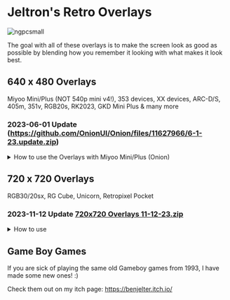 # Jeltron's Retro Overlays
![ngpcsmall](https://github.com/Jeltr0n/Retro-Overlays/assets/70062490/a6099cd0-8d8b-46bb-b7ee-9abea6ce4279)


The goal with all of these overlays is to make the screen look as good as possible by blending how you remember it looking with what makes it look best.
## 640 x 480 Overlays
Miyoo Mini/Plus (NOT 540p mini v4!), 353 devices, XX devices, ARC-D/S, 405m, 351v, RGB20s, RK2023, GKD Mini Plus & many more

### 2023-06-01 Update (https://github.com/OnionUI/Onion/files/11627966/6-1-23.update.zip)

<details>
    <summary>How to use the Overlays with Miyoo Mini/Plus (Onion)</summary>
    
How to use the Overlays with Onion
---
<details>
<summary>Game Boy</summary
                    
![prototype2](https://user-images.githubusercontent.com/70062490/231170138-b5b67517-9885-44d5-b51c-0b65d0dbb96d.png)

Please note that the 'GB-Pocket' gambatte palette requires Onion 4.2 beta 4 or later

This GP one is based on the work of @creamydips

**Quick Menu**
- Core Options
  - GB Colorization=  internal
  - Current category for palettes=  Essentials
  - Color Categories
    - Essentials=  (GB-DMG for the original green gameboy palette or GB-Pocket for the pocket grayscale palette)

**Settings**
- Video
  - Scaling
    - Integer Scale= ON
    - Keep Aspect Ratio= ON
  - Video Filter=  /GB-GBC/Filters for overlays/(DMG_GreenGrid for green color scheme, GBP_GrayGrid for gray pocket style)**
- On-Screen Display
  - On-Screen Overlay
    - Display overlay= ON
    - Overlay Preset=  /GB-GBC/GBOffset/**DMG_GBP (-Noise is an optional variant that replicates the reflective backing of the gb screen)**
    - Overlay Opacity=  1.00

I often put all of my GB and GBC roms in the same folder since they both use the gambatte core but you may want to separate them so that you can save different settings for them. Don't forget after you set your settings the way you want them to go to Overrides->Save Content Directory overrides or Retroarch will conveniently delete all of your settings. If you choose save core overrides it might save it for both GB and GBC which would not be ideal.
</details>

<details>
<summary>Game Boy Color</summary
                          
![prototype3](https://user-images.githubusercontent.com/70062490/231197229-5bcb7417-7ed5-4799-ae96-44bebcd2e927.png)

**Quick Menu**
- Core Options
  - Color Correction= GBC Only (set to OFF if you prefer ultra-saturated unrealistic colors)
  - Color Correction Mode= Accurate for very desaturated, Fast for mild desaturation 

**Settings**
- Video
  - Scaling
    - Integer Scale= ON
    - Keep Aspect Ratio= ON
  - Video Filter=  /GB-GBC/filters for overlays/**GBC_DarkGridReshade**
- On-Screen Display
  - On-Screen Overlay
    - Display overlay= ON
    - Overlay Preset=  /GB-GBC/GBOffset/**GBC**
    - Overlay Opacity=  1.00

</details>

<details>
<summary>Gameboy Advance</summary

![GBA_Example](https://user-images.githubusercontent.com/70062490/224847113-6c9af53f-40b8-494b-b2fc-ed412041305a.png)

**Quick Menu**
- Core Options
  - Color Correction= ON for realistic color, OFF for saturated color

**Settings**
- Video
  - Scaling
    - Integer Scale= OFF
    - Keep Aspect Ratio= ON
  - Video Filter=  /GBA/filters for overlays/**GBAOffset**
- On-Screen Display
  - On-Screen Overlay
    - Display overlay= ON
    - Overlay Preset=  GBA/GBAOffset/GBA_(Choose if you want grid or scanline)_(The number represents how opaque the effect will be)
    - Overlay Opacity=  1.00
   
</details>

<details>
<summary>Neo Geo Pocket</summary

![ms1st](https://user-images.githubusercontent.com/70062490/231246253-78d0598f-dde8-4fc2-bd5c-8bf45526b73f.png)

**Settings**
- Video
  - Scaling
    - Integer Scale= ON
    - Keep Aspect Ratio= ON
  - Video Filter=  GB-GBC\filters for overlays\GBC_DarkGridReshade (this is not a typo, same as GBC)
- On-Screen Display
  - On-Screen Overlay
    - Display overlay= ON
    - Overlay Preset= NGP/NGPOffset/NGP_Black
    - Overlay Opacity=  1.00
   
</details>

<details>
<summary>CRT</summary

![CRT_Example](https://user-images.githubusercontent.com/70062490/224847109-47166561-4230-4537-9790-9dbad8736952.png)

These are good for 4:3 systems scaled to full screen. 
Note: There was a bug in Onion's version of Retroarch that was fixed by @akouzoukos that made the overlays appear incorrectly. This bug is addressed in Onion 4.2 beta 4.

**Settings**
- Video
  - Scaling
    - Integer Scale= OFF
    - Keep Aspect Ratio= OFF
- On-Screen Display
  - On-Screen Overlay
    - Display overlay= ON
    - Overlay Preset= CRT/(Choose your favorite effect)
    - Overlay Opacity=  1.00

</details>

<details>
<summary>Scanlines & Grids</summary


Usually the 2px versions will be best for higher res systems.

**Settings**
- Video
  - Scaling
    - Integer Scale= (up to you)
    - Keep Aspect Ratio= (up to you)
- On-Screen Display
  - On-Screen Overlay
    - Display overlay= ON
    - Overlay Preset= Scanlines and Grids/(Choose your favorite effect)
    - Overlay Opacity=  1.00
</details>
  
</details>

## 720 x 720 Overlays
RGB30/20sx, RG Cube, Unicorn, Retropixel Pocket

### 2023-11-12 Update [720x720 Overlays 11-12-23.zip](https://github.com/Jeltr0n/Retro-Overlays/files/13328709/720x720.Overlays.11-12-23.zip)

<details>
    <summary>How to use</summary>

First set your aspect ratio to access manual control over the screen position:
- Settings->
    - Video->
        - Aspect Ratio->
            - Scaling->
                - Aspect Ratio->Custom

 <details>
    <summary>4:3</summary>
I have made some 600 x 800 and some 768 x 576 overlays for 4:3 systems. In my opinion it is better to have a screen crop than have a smaller picture on this screen. The 600 x 800 ones crop more of the screen so they are best to use in games with minimal UI or adjustable UI (a lot of arcade games for DC and PS1 have this in the options)

My favorite middle-ground is 768 x 576 which is 1.2x the size and only crops 24 pixels on either side. (because this screen is pretty high-res 24px is less than it sounds)
     
If an overlay says **576p** in the filename use these settings:
- X position: -24
- Y Position: 60
- Width: 768
- Height: 576

 If an overlay says **4:3 600x800** in the filename use these settings:
- X position: -40
- Y Position: 30
- Width: 800
- Height: 600

 If an is in the **480p** folder use these settings:
- X position: 40
- Y Position: 24
- Width: 640
- Height: 480

</details>

<details>
    <summary>Handhelds</summary>


<details>
    <summary>Gameboy</summary>
    
Scaling:
- X_Offset: 40
- Y_offset: 20
- Width: 640
- Height:576

</details>

<details>
    <summary>GBA</summary>
    
Scaling:
- X_Offset: 0
- Y_offset: 75
- Width: 720
- Height:480

</details>

<details>
    <summary>Pokemini</summary>
    
Scaling:
- X_Offset: 0
- Y_offset: 102
- Width: 720
- Height:480
    
For this system it is not integer scaled so no overlay or video filter seems to add a nice pixel grid. 
The best method I have found to add a pixel grid is to go to Shaders->Handheld->Dot and set the following shader parameters:
- Gamma: 2.20
- Shine: 0.05
- Blend: 0.80

Don't forget to save your shader settings in the shader menu. For some reason they are not saved when you save overrides...

</details>

<details>
    <summary>Wonderswan</summary>
For wonderswan it is best to leave the aspect ratio set to 'core provided' and turn on integer scaling. This will allow you to press select to rotate the screen in games that require it. If you are wondering why the logos don't fill out more of the screen it is because the overlays are designed to avoid overlapping both the vertical and horizontal format. With this perfect 1:1 screen I wanted to make sure to retain that.
</details>

 
</details>

</details>

## Game Boy Games
If you are sick of playing the same old Gameboy games from 1993, I have made some new ones! :) 

Check them out on my itch page: https://benjelter.itch.io/
